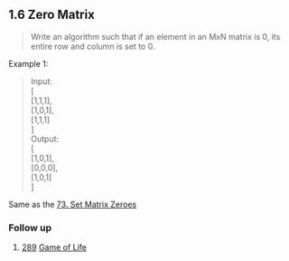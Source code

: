 ## 1.6 Zero Matrix
> Write an algorithm such that if an element in an MxN matrix is 0, its entire row and column is set to 0.

Example 1:      
> Input:       
[      
  [1,1,1],      
  [1,0,1],      
  [1,1,1]      
]      
Output:       
[      
  [1,0,1],      
  [0,0,0],      
  [1,0,1]      
> ]      

Same as the [73. Set Matrix Zeroes](https://github.com/Ssuperfrank/Codes/blob/master/Array/Rotate.md#48-rotate-image)      


### Follow up
1. [289](https://leetcode.com/problems/game-of-life/) [Game of Life](https://github.com/Ssuperfrank/Codes/blob/master/Array/Game%20of%20Life.md)

